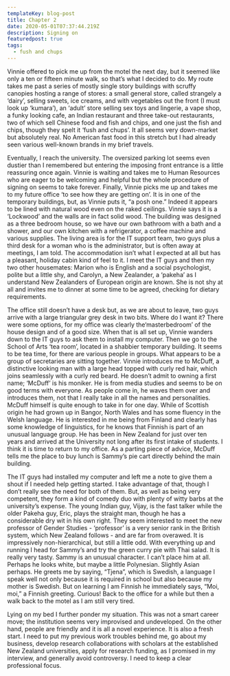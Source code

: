 ```yaml
---
templateKey: blog-post
title: Chapter 2
date: 2020-05-01T07:37:44.219Z
description: Signing on
featuredpost: true
tags:
  - fush and chups
---
```



Vinnie offered to pick me up from the motel the next day, but it seemed like only a ten or fifteen minute walk, so that’s what I decided to do. My route takes me past a series of mostly single story buildings with scruffy canopies hosting a range of stores: a small general store, called strangely a ‘dairy’, selling sweets, ice creams, and with vegetables out the front (I must look up ‘kumara’), an ‘adult’ store selling sex toys and lingerie, a vape shop, a funky looking cafe, an Indian restaurant and three take-out restaurants, two of which sell Chinese food and fish and chips, and one just the fish and chips, though they spelt it ‘fush and chups’. It all seems very down-market but absolutely real. No American fast food in this stretch but I had already seen various well-known brands in my brief travels.



Eventually, I reach the university. The oversized parking lot seems even dustier than I remembered but entering the imposing front entrance is a little reassuring once again. Vinnie is waiting and takes me to Human Resources who are eager to be welcoming and helpful but the whole procedure of signing on seems to take forever. Finally, Vinnie picks me up and takes me to my future office ‘to see how they are getting on’. It is in one of the temporary buildings, but, as Vinnie puts it, “a posh one.” Indeed it appears to be lined with natural wood even on the raked ceilings. Vinnie says it is a ‘Lockwood’ and the walls are in fact solid wood. The building was designed as a three bedroom house, so we have our own bathroom with a bath and a shower, and our own kitchen with a refrigerator, a coffee machine and various supplies. The living area is for the IT support team, two guys plus a third desk for a woman who is the administrator, but is often away at meetings, I am told. The accommodation isn’t what I expected at all but has a pleasant, holiday cabin kind of feel to it. I meet the IT guys and then my two other housemates: Marion who is English and a social psychologist, polite but a little shy, and Carolyn, a New Zealander, a ‘pakeha’ as I understand New Zealanders of European origin are known. She is not shy at all and invites me to dinner at some time to be agreed, checking for dietary requirements.



The office still doesn’t have a desk but, as we are about to leave, two guys arrive with a large triangular grey desk in two bits. Where do I want it? There were some options, for my office was clearly the‘masterbedroom’ of the house design and of a good size. When that is all set up, Vinnie wanders down to the IT guys to ask them to install my computer. Then we go to the School of Arts ‘tea room’, located in a shabbier temporary building. It seems to be tea time, for there are various people in groups. What appears to be a group of secretaries are sitting together. Vinnie introduces me to McDuff, a distinctive looking man with a large head topped with curly red hair, which joins seamlessly with a curly red beard. He doesn’t admit to owning a first name; ‘McDuff’ is his moniker. He is from media studies and seems to be on good terms with everyone. As people come in, he waves them over and introduces them, not that I really take in all the names and personalities. McDuff himself is quite enough to take in for one day. While of Scottish origin he had grown up in Bangor, North Wales and has some fluency in the Welsh language. He is interested in me being from Finland and clearly has some knowledge of linguistics, for he knows that Finnish is part of an unusual language group. He has been in New Zealand for just over ten years and arrived at the University not long after its first intake of students. I think it is time to return to my office. As a parting piece of advice, McDuff tells me the place to buy lunch is Sammy’s pie cart directly behind the main building.



The IT guys had installed my computer and left me a note to give them a shout if I needed help getting started. I take advantage of that, though I don’t really see the need for both of them. But, as well as being very competent, they form a kind of comedy duo with plenty of witty barbs at the university’s expense. The young Indian guy, Vijay, is the fast talker while the older Pakeha guy, Eric, plays the straight man, though he has a considerable dry wit in his own right. They seem interested to meet the new professor of Gender Studies - ‘professor’ is a very senior rank in the British system, which New Zealand follows - and are far from overawed. It is impressively non-hierarchical, but still a little odd. With everything up and running I head for Sammy’s and try the green curry pie with Thai salad. It is really very tasty. Sammy is an unusual character. I can’t place him at all. Perhaps he looks white, but maybe a little Polynesian. Slightly Asian perhaps. He greets me by saying, “Tjena”, which is Swedish, a language I speak well not only because it is required in school but also because my mother is Swedish. But on learning I am Finnish he immediately says, “Moi, moi,” a Finnish greeting. Curious! Back to the office for a while but then a walk back to the motel as I am still very tired.



Lying on my bed I further ponder my situation. This was not a smart career move; the institution seems very improvised and undeveloped. On the other hand, people are friendly and it is all a novel experience. It is also a fresh start. I need to put my previous work troubles behind me, go about my business, develop research collaborations with scholars at the established New Zealand universities, apply for research funding, as I promised in my interview, and generally avoid controversy. I need to keep a clear professional focus.